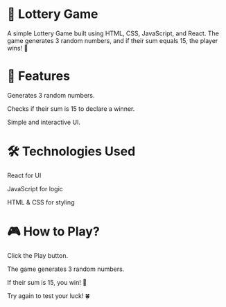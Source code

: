 
# 🎰 Lottery Game

A simple Lottery Game built using HTML, CSS, JavaScript, and React. The game generates 3 random numbers, and if their sum equals 15, the player wins! 🎉

# 🚀 Features

Generates 3 random numbers.

Checks if their sum is 15 to declare a winner.

Simple and interactive UI.

# 🛠️ Technologies Used

React for UI

JavaScript for logic

HTML & CSS for styling

# 🎮 How to Play?

Click the Play button.

The game generates 3 random numbers.

If their sum is 15, you win! 🎊

Try again to test your luck! 🍀

